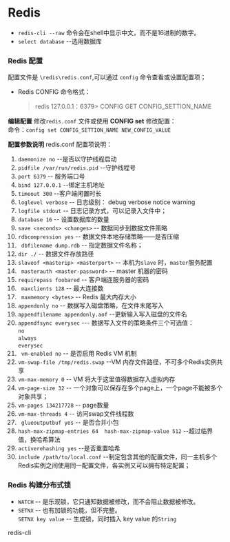 # Redis
* `redis-cli --raw`  命令会在shell中显示中文，而不是16进制的数字。
* `select database` --选用数据库
### Redis 配置
配置文件是 `\redis\redis.conf`,可以通过 `config` 命令查看或设置配置项；

* Redis CONFIG 命令格式：     
  > redis 127.0.0.1：6379> CONFIG GET CONFIG_SETTION_NAME

**编辑配置**
修改`redis.conf` 文件或使用 **CONFIG set** 修改配置：      
  命令：`config set CONFIG_SETTION_NAME NEW_CONFIG_VALUE`


**配置参数说明**
redis.conf 配置项说明：
1. `daemonize no`   --是否以守护线程启动
2. `pidfile /var/run/redis.pid`   --守护线程号
3. `port 6379`   -- 服务端口号
4. `bind 127.0.0.1`  --绑定主机地址
5. `timeout 300`   --客户端闲置时长
6. `loglevel verbose`  -- 日志级别： debug verbose notice warning
7. `logfile stdout`    -- 日志记录方式，可以记录入文件中；
8. `database 16`     -- 设置数据库的数量
9. `save <seconds> <changes>`   -- 数据同步到数据文件策略
10. `rdbcompression yes`  -- 数据文件本地存储策略——是否压缩
11. ` dbfilename dump.rdb`  -- 指定数据文件名称；
12. `dir ./`    -- 数据文件存放路径
13. `slaveof <masterip> <masterport>`  -- 本机为`slave` 时，`master`服务配置
14. ` masterauth <master-password>`   -- master 机器的密码
15. `requirepass foobared`   -- 客户端连服务器的密码
16. ` maxclients 128`   -- 最大连接数
17. ` maxmemory <bytes>`  -- Redis 最大内存大小
18. `appendonly no`  -- 数据写入磁盘策略，在文件末尾写入
19. `appendfilename appendonly.aof`  --更新输入写入磁盘的文件名
20. `appendfsync everysec` --- 数据写入文件的策略条件三个可选值：    
    `no`         
    `always`        
    `everysec`         
21. ` vm-enabled no`   -- 是否启用 Redis VM 机制
22. `vm-swap-file /tmp/redis.swap`   --VM 内存文件路径，不可多个Redis实例共享
23. `vm-max-memory 0`  -- VM 将大于这里值得数据存入虚拟内存
24. `vm-page-size 32`  -- 一个对象可以保存在多个page上，一个page不能被多个对象共享；
25. `vm-pages 134217728`  -- page数量
26. `vm-max-threads 4`   -- 访问swap文件线程数
27. ` glueoutputbuf yes`   -- 是否合并小包
28. `hash-max-zipmap-entries 64  hash-max-zipmap-value 512`    --超过临界值，换哈希算法
29. `activerehashing yes`   --是否重置哈希
30. `include /path/to/local.conf`  --制定包含其他的配置文件，同一主机多个Redis实例之间使用同一配置文件，各实例又可以拥有特定配置；


### Redis 构建分布式锁
- `WATCH` -- 是乐观锁，它只通知数据被修改，而不会阻止数据被修改。
- `SETNX` -- 也有加锁的功能，但不完整。     
  `SETNX key value` -- 生成锁，同时插入 key value 的`String`




























redis-cli
